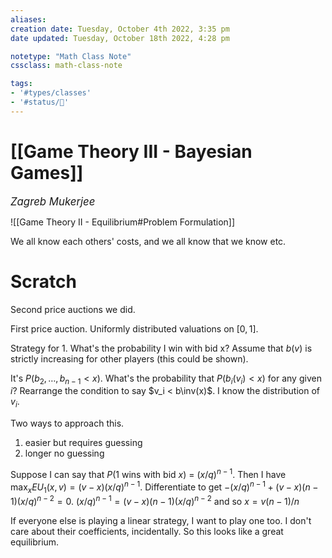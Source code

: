 ```yaml
---
aliases:
creation date: Tuesday, October 4th 2022, 3:35 pm
date updated: Tuesday, October 18th 2022, 4:28 pm

notetype: "Math Class Note"
cssclass: math-class-note

tags: 
- '#types/classes'
- '#status/🚧'
---
```


# [[Game Theory III - Bayesian Games]]
<span style = "font-size:120%"><i >Zagreb Mukerjee </i></span>

![[Game Theory II - Equilibrium#Problem Formulation]]

We all know each others' costs, and we all know that we know etc. 







# Scratch

Second price auctions we did. 

First price auction. Uniformly distributed valuations on $[0,1]$.

Strategy for 1. What's the probability I win with bid x? Assume that $b(v)$ is strictly increasing for other players (this could be shown). 

It's $P(b_2, \ldots, b_{n-1} < x)$. What's the probability that $P(b_i(v_i) < x)$ for any given $i$? Rearrange the condition to say $v_i < b\inv(x)$. I know the distribution of $v_i$. 

Two ways to approach this. 
1) easier but requires guessing
2) longer no guessing

Suppose I can say that $P(1 \text{ wins with bid } x)$ = $(x/q)^{n-1}$. Then I have $\max_x EU_1 (x, v) = (v-x)(x/q)^{n-1}$. Differentiate to get $-(x/q)^{n-1} + (v-x)(n-1)(x/q)^{n-2} = 0$. $(x/q)^{n-1} = (v-x)(n-1)(x/q)^{n-2}$ and so $x = v(n-1)/n$

If everyone else is playing a linear strategy, I want to play one too. I don't care about their coefficients, incidentally. So this looks like a great equilibrium. 
